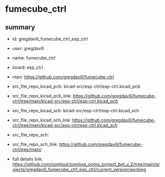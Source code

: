 # fumecube_ctrl
 
## summary 
* id: gregdavill_fumecube_ctrl_esp_ctrl
* user: gregdavill
* name: fumecube_ctrl
* board: esp_ctrl
* repo: https://github.com/gregdavill/fumecube-ctrl
* src_file_repo_kicad_pcb: kicad-src/esp-ctrl/esp-ctrl.kicad_pcb
* src_file_repo_kicad_pcb_link: https://github.com/gregdavill/fumecube-ctrl/tree/main/kicad-src/esp-ctrl/esp-ctrl.kicad_pcb
* src_file_repo_kicad_sch: kicad-src/esp-ctrl/esp-ctrl.kicad_sch
* src_file_repo_kicad_sch_link: https://github.com/gregdavill/fumecube-ctrl/tree/main/kicad-src/esp-ctrl/esp-ctrl.kicad_sch

* src_file_repo_sch: 
* src_file_repo_sch_link: https://github.com/gregdavill/fumecube-ctrl/tree/main/
* full details link: https://github.com/oomlout/oomlout_oomp_project_bot_v_2/tree/main/projects/gregdavill_fumecube_ctrl_esp_ctrl/current_version/working  






